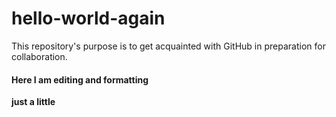 # hello-world-again
This repository's purpose is to get acquainted with GitHub in preparation for collaboration.
#### Here I am editing and formatting
****just a little****
